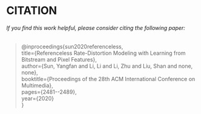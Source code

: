 

# CITATION
>
###### If you find this work helpful, please consider citing the following paper:


>@inproceedings{sun2020referenceless,  
  title={Referenceless Rate-Distortion Modeling with Learning from Bitstream and Pixel Features},  
  author={Sun, Yangfan and Li, Li and Li, Zhu and Liu, Shan and none, none},  
  booktitle={Proceedings of the 28th ACM International Conference on Multimedia},  
  pages={2481--2489},  
  year={2020}  
}


